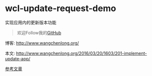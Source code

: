 # wcl-update-request-demo
实现应用内的更新版本功能

> 欢迎Follow我的[GitHub](https://github.com/SpikeKing)

博客: http://www.wangchenlong.org/

本文: http://www.wangchenlong.org/2016/03/20/1603/201-implement-update-app/

[参考文章](http://www.wangchenlong.org/2016/03/20/1603/201-implement-update-app/)

